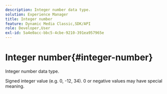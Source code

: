 ```yaml
---
description: Integer number data type.
solution: Experience Manager
title: Integer number
feature: Dynamic Media Classic,SDK/API
role: Developer,User
exl-id: 5a4e0acc-bbc5-4cbe-9210-391ea957965e
---
```

# Integer number{#integer-number}

Integer number data type.

Signed integer value (e.g. 0, -12, 34). 0 or negative values may have special meaning.
